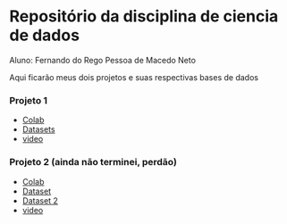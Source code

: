 # Repositório da disciplina de ciencia de dados

Aluno: Fernando do Rego Pessoa de Macedo Neto

Aqui ficarão meus dois projetos e suas respectivas bases de dados

### Projeto 1
* [Colab](https://colab.research.google.com/drive/1DjOX0IcXvRqKMRz3ToaA-FhaQCT71sAk?usp=sharing)
* [Datasets](https://drive.google.com/drive/folders/1Xw9-uMM_saHUHRrNYDw9d7BKuEbrdgxc?usp=sharing)
* [video]()


### Projeto 2 (ainda não terminei, perdão)
* [Colab]()
* [Dataset](https://drive.google.com/drive/folders/1Xw9-uMM_saHUHRrNYDw9d7BKuEbrdgxc?usp=sharing)
* [Dataset 2](https://drive.google.com/drive/folders/13PGHwNgEHbrhRNRKJW4B-R7xibrg3FdG?usp=sharing)
* [video]()

